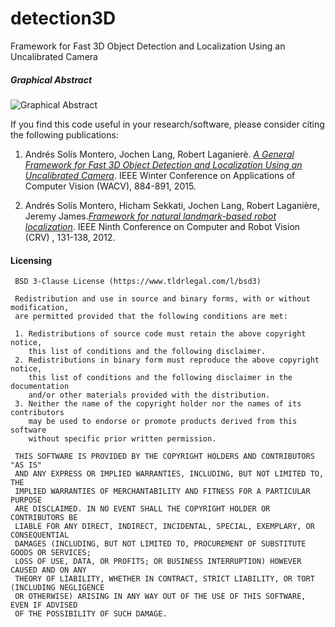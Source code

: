 # detection3D
Framework for Fast 3D Object Detection and Localization Using an Uncalibrated Camera

##### Graphical Abstract 

![Graphical Abstract](https://github.com/asolis/detection3D/blob/master/abstract.png)

If you find this code useful in your research/software, please consider citing the following publications:

1. Andrés Solís Montero, Jochen Lang, Robert Laganierè.
 [_A General Framework for Fast 3D Object Detection and Localization Using an Uncalibrated Camera_](http://ieeexplore.ieee.org/xpl/articleDetails.jsp?arnumber=7045976&punumber%3D7045624%26filter%3DAND(p_IS_Number%3A7045853)%26pageNumber%3D5).
 IEEE Winter Conference on Applications of Computer Vision (WACV), 884-891, 2015.
 
2. Andrés Solís Montero, Hicham Sekkati, Jochen Lang, Robert Laganière, Jeremy James.[_Framework for natural landmark-based robot localization_](http://ieeexplore.ieee.org/xpl/login.jsp?tp=&arnumber=6233133&url=http%3A%2F%2Fieeexplore.ieee.org%2Fxpls%2Fabs_all.jsp%3Farnumber%3D6233133).
IEEE Ninth Conference on Computer and Robot Vision (CRV) , 131-138, 2012.


#### Licensing

     BSD 3-Clause License (https://www.tldrlegal.com/l/bsd3)
     
     Redistribution and use in source and binary forms, with or without modification,
     are permitted provided that the following conditions are met:
     
     1. Redistributions of source code must retain the above copyright notice,
        this list of conditions and the following disclaimer.
     2. Redistributions in binary form must reproduce the above copyright notice,
        this list of conditions and the following disclaimer in the documentation
        and/or other materials provided with the distribution.
     3. Neither the name of the copyright holder nor the names of its contributors
        may be used to endorse or promote products derived from this software
        without specific prior written permission.
     
     THIS SOFTWARE IS PROVIDED BY THE COPYRIGHT HOLDERS AND CONTRIBUTORS "AS IS"
     AND ANY EXPRESS OR IMPLIED WARRANTIES, INCLUDING, BUT NOT LIMITED TO, THE
     IMPLIED WARRANTIES OF MERCHANTABILITY AND FITNESS FOR A PARTICULAR PURPOSE
     ARE DISCLAIMED. IN NO EVENT SHALL THE COPYRIGHT HOLDER OR CONTRIBUTORS BE
     LIABLE FOR ANY DIRECT, INDIRECT, INCIDENTAL, SPECIAL, EXEMPLARY, OR CONSEQUENTIAL
     DAMAGES (INCLUDING, BUT NOT LIMITED TO, PROCUREMENT OF SUBSTITUTE GOODS OR SERVICES;
     LOSS OF USE, DATA, OR PROFITS; OR BUSINESS INTERRUPTION) HOWEVER CAUSED AND ON ANY
     THEORY OF LIABILITY, WHETHER IN CONTRACT, STRICT LIABILITY, OR TORT (INCLUDING NEGLIGENCE
     OR OTHERWISE) ARISING IN ANY WAY OUT OF THE USE OF THIS SOFTWARE, EVEN IF ADVISED
     OF THE POSSIBILITY OF SUCH DAMAGE.
